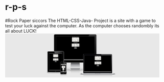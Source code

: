 # r-p-s
#Rock Paper siccors
The HTML-CSS-Java- Project is a site with a game to test your luck against the computer.
As the computer chooses randombly its all about LUCK!
![Responsice Mockup](https://github.com/EddibN/r-p-s/blob/main/assets/screen.png) 
